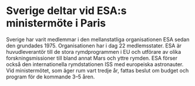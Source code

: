 # Sverige deltar vid ESA:s ministermöte i Paris

Sverige har varit medlemmar i den mellanstatliga organisationen ESA sedan den grundades 1975. Organisationen har i dag 22 medlemsstater. ESA är huvudleverantör till de stora rymdprogrammen i EU och utförare av olika forskningsmissioner till bland annat Mars och yttre rymden. ESA förser också den internationella rymdstationen ISS med europeiska astronauter. Vid ministermötet, som äger rum vart tredje år, fattas beslut om budget och program för de kommande 3–5 åren.
